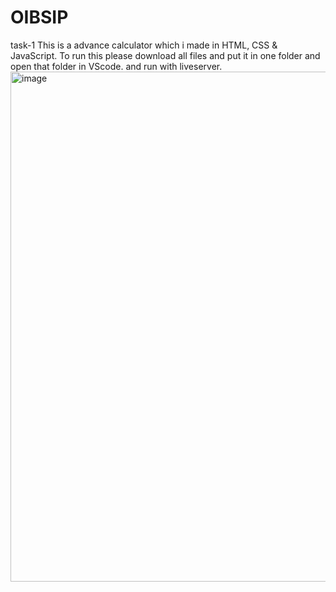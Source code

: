 # OIBSIP
task-1
This is a advance calculator which i made in HTML, CSS & JavaScript.
To run this please download all files and put it in one folder and open that folder in VScode.
and run with liveserver.
<img width="816" alt="image" src="https://github.com/krishp2906/OIBSIP/assets/125898556/827213b1-27f5-4aa5-b467-fe3d65e191e5">
